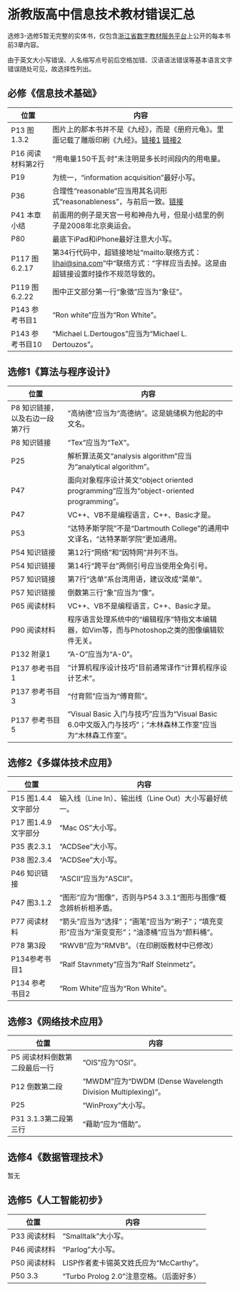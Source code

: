 # 浙教版高中信息技术教材错误汇总

选修3-选修5暂无完整的实体书，仅包含[浙江省数字教材服务平台](http://www.zjeav.com/)上公开的每本书前3章内容。

由于英文大小写错误、人名缩写点号前后空格加错、汉语语法错误等基本语言文字错误随处可见，故选择性列出。

## 必修《信息技术基础》

|位置|内容|
|-|-|
|P13 图1.3.2|图片上的那本书并不是《九经》，而是《册府元龟》。里面记载了雕版印刷《九经》。[链接1](https://ctext.org/library.pl?if=gb&file=6198&page=72&remap=gb) [链接2](https://www.ixueshu.com/document/8b5c3de361b79bb8318947a18e7f9386.html)|
|P16 阅读材料第2行|“用电量150千瓦·时”未注明是多长时间段内的用电量。|
|P19|为统一，“information acquisition”最好小写。|
|P36|合理性“reasonable”应当用其名词形式“reasonableness”，与前后一致。[链接](https://www.virtualsalt.com/evalu8it.htm)|
|P41 本章小结|前面用的例子是天宫一号和神舟九号，但是小结里的例子是2008年北京奥运会。|
|P80|最底下iPad和iPhone最好注意大小写。|
|P117 图6.2.17|第34行代码中，超链接地址“mailto:联络方式：lihai@sina.com”中“联络方式：”字样应当去掉。这是由超链接设置时操作不规范导致的。|
|P119 图6.2.22|图中正文部分第一行“象徵”应当为“象征”。|
|P143 参考书目1|“Ron white”应当为“Ron White”。|
|P143 参考书目10|“Michael L.Dertougos”应当为“Michael L. Dertouzos”。|

## 选修1《算法与程序设计》

|位置|内容|
|-|-|
|P8 知识链接，以及右边一段第7行|“高纳德”应当为“高德纳”。这是姚储枫为他起的中文名。|
|P8 知识链接|“Tex”应当为“TeX”。|
|P25|解析算法英文“analysis algorithm”应当为“analytical algorithm”。|
|P47|面向对象程序设计英文“object oriented programming”应当为“object-oriented programming”。|
|P47|VC++、VB不是编程语言，C++、Basic才是。|
|P53|“达特矛斯学院”不是“Dartmouth College”的通用中文译名，“达特茅斯学院”更加通用。|
|P54 知识链接|第12行“网络”和“因特网”并列不当。|
|P54 知识链接|第14行“跨平台”两侧引号应当使用全角引号。|
|P57 知识链接|第7行“选单”系台湾用语，建议改成“菜单”。|
|P57 知识链接|倒数第三行“象”应当为“像”。|
|P65 阅读材料|VC++、VB不是编程语言，C++、Basic才是。|
|P90 阅读材料|程序语言处理系统中的“编辑程序”特指文本编辑器，如Vim等，而与Photoshop之类的图像编辑软件无关。|
|P132 附录1|“A-O”应当为“A-0”。|
|P137 参考书目1|“计算机程序设计技巧”目前通常译作“计算机程序设计艺术”。|
|P137 参考书目3|“付育熙”应当为“傅育熙”。|
|P137 参考书目5|“Visual Basic 入门与技巧”应当为“Visual Basic 6.0中文版入门与技巧”；“木林森林工作室”应当为“木林森工作室”。|

## 选修2《多媒体技术应用》

|位置|内容|
|-|-|
|P15 图1.4.4文字部分|输入线（Line In）、输出线（Line Out）大小写最好统一。|
|P17 图1.4.9文字部分|“Mac OS”大小写。|
|P35 表2.3.1|“ACDSee”大小写。|
|P38 图2.3.4|“ACDSee”大小写。|
|P46 知识链接|“ASCⅡ”应当为“ASCII”。|
|P47 图3.1.2|“图形”应为“图像”，否则与P54 3.3.1“图形与图像”概念辨析析相矛盾。|
|P77 阅读材料|“箭头”应当为“选择”；“画笔”应当为“刷子”；“填充变形”应当为“渐变变形”；“油漆桶”应当为“颜料桶”。|
|P78 第3段|“RWVB”应为“RMVB”。（在印刷版教材中已修改）|
|P134参考书目1|“Ralf Stavnmety”应当为“Ralf Steinmetz”。|
|P134 参考书目2|“Rom White”应当为“Ron White”。|

## 选修3《网络技术应用》

|位置|内容|
|-|-|
|P5 阅读材料倒数第二段最后一行|“OIS”应为“OSI”。|
|P12 倒数第二段|“MWDM”应为“DWDM (Dense Wavelength Division Multiplexing)”。|
|P25|“WinProxy”大小写。|
|P31 3.1.3第二段第三行|“藉助”应为“借助”。|

## 选修4《数据管理技术》

暂无

## 选修5《人工智能初步》

|位置|内容|
|-|-|
|P33 阅读材料|“Smalltalk”大小写。|
|P46 阅读材料|“Parlog”大小写。|
|P50 阅读材料|LISP作者麦卡锡英文姓氏应为“McCarthy”。|
|P50 3.3|“Turbo Prolog 2.0”注意空格。（后面好多）|
